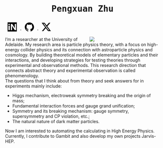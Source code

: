 <h1>
<pre align="center">
  <strong>Pengxuan Zhu </strong> 
</pre>
</h1>
<p><pre aligh="center"> <a href="https://inspirehep.net/authors/1721708"><img src="image/inspire.svg" alt="InspireHEP" width="30" height="30" aligh="center"></a> · <a href="https://github.com/Pengxuan-Zhu-Phys"><img src="image/github.svg" alt="GitHub" width="30" height="30" aligh=""></a> · <a href="https://x.com/buding_c"><img src="image/x.svg" alt="InspireHEP" width="30" height="30" aligh=""></a>
</pre><p>
<p>
<img src="https://github-readme-stats.vercel.app/api?username=Pengxuan-Zhu-Phys&show_icons=true&theme=neon" align="right" width="45.5%"></img>

I’m a researcher at the University of Adelaide. My research area is particle physics theory, with a focus on high-energy collider physics and its connection with astroparticle physics and cosmology. By building theoretical models of elementary particles and their interactions, and developing strategies for testing theories through experimental and observational methods. This research direction that connects abstract theory and experimental observation is called phenomenology.
<br/>
The questions that I think about from theory and seek answers for in experiments mainly include:
- Higgs mechanism, electroweak symmetry breaking and the origin of mass;
- Fundamental interaction forces and gauge grand unification;
- Symmetry and its breaking mechanism: gauge symmetry, supersymmetry and CP violation, etc.;
- The natural nature of dark matter particles.

Now I am interested to automating the calculating in High Energy Physics. Currently, I contribute to Gambit and also develop my own projects Jarvis-HEP. 
</p>
<!-- 
<p>
<img src="https://github-readme-stats.vercel.app/api/top-langs/?username=Pengxuan-Zhu-Phys&layout=compact" aligh="right" width="45.5%"></img>

<a href="https://inspirehep.net/authors/1721708"><img src="image/inspire.svg" alt="InspireHEP" width="50" height="30" aligh="center"></a> <a href="https://github.com/Pengxuan-Zhu-Phys"><img src="image/github.svg" alt="GitHub" width="50" height="30" aligh=""> <a href="https://x.com/buding_c"><img src="image/x.svg" alt="InspireHEP" width="50" height="30" aligh=""></a>

</p>
-->
<!--
**Pengxuan-Zhu-Phys/Pengxuan-Zhu-Phys** is a ✨ _special_ ✨ repository because its `README.md` (this file) appears on your GitHub profile.

Here are some ideas to get you started:

- 🔭 I’m currently working on ...
- 🌱 I’m currently learning ...
- 👯 I’m looking to collaborate on ...
- 🤔 I’m looking for help with ...
- 💬 Ask me about ...
- 📫 How to reach me: ...
- 😄 Pronouns: ...
- ⚡ Fun fact: ...
-->
